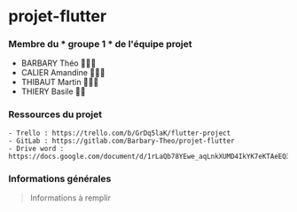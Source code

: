 # projet-flutter


### Membre du * groupe 1 * de l'équipe projet 


- BARBARY Théo 👨🏻‍💻
- CALIER Amandine 👩🏼‍💻
- THIBAUT Martin 👨🏻‍💻
- THIERY Basile 🧑‍💻


### Ressources du projet 

```
- Trello : https://trello.com/b/GrDq5laK/flutter-project
- GitLab : https://gitlab.com/Barbary-Theo/projet-flutter
- Drive word : https://docs.google.com/document/d/1rLaQb78YEwe_aqLnkXUMD4IkYK7eKTAeEQ3_HWHdpCo/edit
```

### Informations générales 


> Informations à remplir
